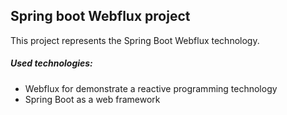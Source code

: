 
## Spring boot Webflux project

This project represents the Spring Boot Webflux technology. 

##### Used technologies:
* Webflux for demonstrate a reactive programming technology
* Spring Boot as a web framework

